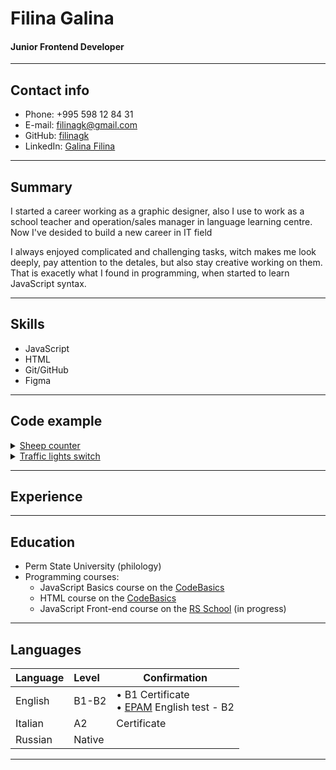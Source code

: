 # Filina Galina
#### Junior Frontend Developer
___
## Contact info
- Phone: +995 598 12 84 31
- E-mail: filinagk@gmail.com
- GitHub: [filinagk](https://github.com/filinagk)
- LinkedIn: [Galina Filina](https://www.linkedin.com/in/galina-filina-65743b258/)
___
## Summary

I started a career working as a graphic designer, also I use to work as a school teacher and operation/sales manager in language learning centre. Now I've desided to build a new career in IT field

I always enjoyed complicated and challenging tasks, witch makes me look deeply, pay attention to the detales, but also stay creative working on them. That is exacetly what I found in programming, when started to learn JavaScript syntax.
 
___

## Skills
 - JavaScript
 - HTML
 - Git/GitHub
 - Figma

___
## Code example

<details><summary><a href="https://www.codewars.com/kata/5b077ebdaf15be5c7f000077">Sheep counter</a></summary>
<p>
Given a non-negative integer, 3 for example, return a string with a murmur: "1 sheep...2 sheep...3 sheep...". Input will always be valid, i.e. no negative integers.

```
var countSheep = function (num) {
  let murmur = '';
  
  for (let currentSheepNum = 1; currentSheepNum <= num; currentSheepNum++) {
    murmur += currentSheepNum + ' sheep...';
  }

  return murmur;
}
```
</p>
</details>


<details><summary><a href="https://www.codewars.com/kata/58649884a1659ed6cb000072">Traffic lights switch</a></summary>
<p>

You're writing code to control your town's traffic lights. You need a function to handle each change from green, to yellow, to red, and then to green again.

Complete the function that takes a string as an argument representing the current state of the light and returns a string representing the state the light should change to.

For example, when the input is green, output should be yellow.

```
function updateLight(current) {
  switch (current) {
      case 'green':
      return 'yellow';
      case 'yellow':
      return 'red';
      case 'red':
      return 'green';
  }
};
```
</p>
</details>

___
## Experience
___
## Education
  - Perm State University (philology)
  - Programming courses:
      * JavaScript Basics course on the [CodeBasics](https://code-basics.com/)
      * HTML course on the [CodeBasics](https://code-basics.com/)
      * JavaScript Front-end course on the [RS School](https://rs.school/) (in progress)

___
## Languages

| Language | Level   | Confirmation     |
|:---------|:--------|------------------|
| English  | B1-B2   | • B1 Certificate </br> • [EPAM](https://training.by/) English test - B2 </li> </ul>|
| Italian  | A2      | Certificate      |
| Russian  | Native  |                  |

___
